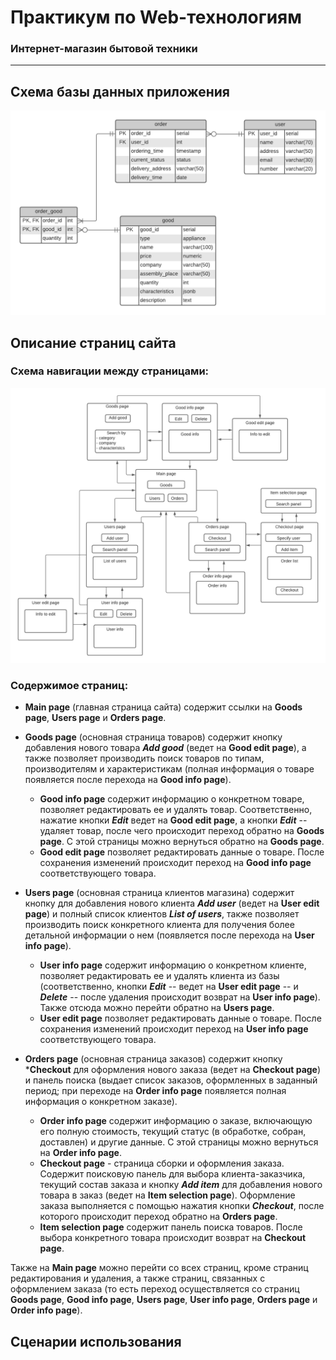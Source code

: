 # Практикум по Web-технологиям

### **Интернет-магазин бытовой техники**  
-------------------------------------

## Схема базы данных приложения

![ER](images/er.png)

## Описание страниц сайта

### Схема навигации между страницами:
![Site pages navigation scheme](images/site-pages-navigation-scheme.png)

### Содержимое страниц:
* **Main page** (главная страница сайта) содержит ссылки на **Goods page**, **Users page** и **Orders page**.

* **Goods page** (основная страница товаров) содержит кнопку добавления нового товара ***Add good*** (ведет на **Good edit page**), а также позволяет производить поиск товаров по типам, производителям и характеристикам (полная информация о товаре появляется после перехода на **Good info page**).
    * **Good info page** содержит информацию о конкретном товаре, позволяет редактировать ее и удалять товар. Соответственно, нажатие кнопки ***Edit*** ведет на **Good edit page**, а кнопки ***Edit*** -- удаляет товар, после чего происходит переход обратно на **Goods page**. С этой страницы можно вернуться обратно на **Goods page**.
    * **Good edit page** позволяет редактировать данные о товаре. После сохранения изменений происходит переход на **Good info page** соответствующего товара.

* **Users page** (основная страница клиентов магазина) содержит кнопку для добавления нового клиента ***Add user*** (ведет на **User edit page**) и полный список клиентов ***List of users***, также позволяет производить поиск конкретного клиента для получения более детальной информации о нем (появляется после перехода на **User info page**).
    * **User info page** содержит информацию о конкретном клиенте, позволяет редактировать ее и удалять клиента из базы (соответственно, кнопки ***Edit*** -- ведет на **User edit page** -- и ***Delete*** -- после удаления происходит возврат на **User info page**). Также отсюда можно перейти обратно на **Users page**.
    * **User edit page** позволяет редактировать данные о товаре. После сохранения изменений происходит переход на **User info page** соответствующего товара.

* **Orders page** (основная страница заказов) содержит кнопку ***Checkout** для оформления нового заказа (ведет на **Checkout page**) и панель поиска (выдает список заказов, оформленных в заданный период; при переходе на **Order info page** появляется полная информация о конкретном заказе).
    * **Order info page** содержит информацию о заказе, включающую его полную стоимость, текущий статус (в обработке, собран, доставлен) и другие данные. С этой страницы можно вернуться на **Order info page**.
    * **Checkout page** - страница сборки и оформления заказа. Содержит поисковую панель для выбора клиента-заказчика, текущий состав заказа и кнопку ***Add item*** для добавления нового товара в заказ (ведет на **Item selection page**). Оформление заказа выполняется с помощью нажатия кнопки ***Checkout***, после которого происходит переход обратно на **Orders page**.
    * **Item selection page** содержит панель поиска товаров. После выбора конкретного товара происходит возврат на **Checkout page**.  

Также на **Main page** можно перейти со всех страниц, кроме страниц редактирования и удаления, а также страниц, связанных с оформлением заказа (то есть переход осуществляется cо страниц **Goods page**, **Good info page**, **Users page**, **User info page**, **Orders page** и **Order info page**).  

## Сценарии использования
